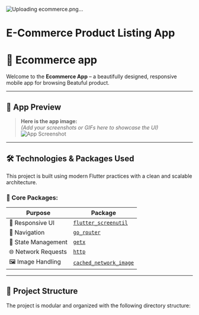 ![Uploading ecommerce.png…]()
# E-Commerce Product Listing App




# 🍲 Ecommerce app

Welcome to the **Ecommerce App** – a beautifully designed, responsive mobile app for browsing Beatuful product.

---

## 📸 App Preview

> **Here is the app image:**  
> *(Add your screenshots or GIFs here to showcase the UI)*  
> ![App Screenshot](/Users/masumraj/Downloads/ecommerce.png)

---

## 🛠️ Technologies & Packages Used

This project is built using modern Flutter practices with a clean and scalable architecture.

### 🔧 Core Packages:

| Purpose              | Package                     |
|----------------------|-----------------------------|
| 💠 Responsive UI     | [`flutter_screenutil`](https://pub.dev/packages/flutter_screenutil) |
| 🚀 Navigation        | [`go_router`](https://pub.dev/packages/go_router) |
| 🔄 State Management  | [`getx`](https://pub.dev/packages/get) |
| 🌐 Network Requests  | [`http`](https://pub.dev/packages/http) |
| 🖼️ Image Handling    | [`cached_network_image`](https://pub.dev/packages/cached_network_image) |

---

## 📂 Project Structure

The project is modular and organized with the following directory structure:

